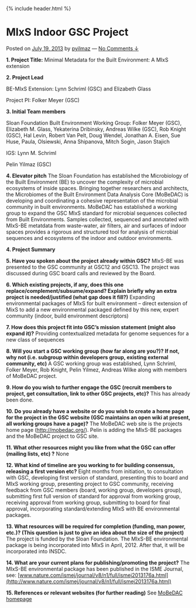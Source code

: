 {% include header.html %}

MIxS Indoor GSC Project
=======================

Posted on [July 19, 2013](https://gensc.org/projects/mixs-indoor-gsc-project/ "1:37 pm") by [pyilmaz](https://gensc.org/author/pyilmaz/ "View all posts by pyilmaz") — [No Comments ↓](https://gensc.org/projects/mixs-indoor-gsc-project/#respond)

**1\. Project Title:** Minimal Metadata for the Built Environment: A MIxS extension

**2\. Project Lead**

BE-MIxS Extension: Lynn Schriml (GSC) and Elizabeth Glass

Project PI: Folker Meyer (GSC)

**3\. Initial Team members**

Sloan Foundation Built Environment Working Group: Folker Meyer (GSC), Elizabeth M. Glass, Yekaterina Dribinsky, Andreas Wilke (GSC), Rob Knight (GSC), Hal Levin, Robert Van Pelt, Doug Wendel, Jonathan A. Eisen, Sue Huse, Paula, Olsiewski, Anna Shipanova, Mitch Sogin, Jason Stajich

IGS: Lynn M. Schriml

Pelin Yilmaz (GSC)

**4\. Elevator pitch** The Sloan Foundation has established the Microbiology of the Built Environment (BE) to uncover the complexity of microbial ecosystems of inside spaces. Bringing together researchers and architects, the Microbiomes of the Built Environment Data Analysis Core (MoBeDAC) is developing and coordinating a cohesive representation of the microbial community in built environments. MoBeDAC has established a working group to expand the GSC MIxS standard for microbial sequences collected from Built Environments. Samples collected, sequenced and annotated with MIxS-BE metatdata from waste-water, air filters, air and surfaces of indoor spaces provides a rigorous and structured tool for analysis of microbial sequences and ecosystems of the indoor and outdoor environments.

**4\. Project Summary**

**5\. Have you spoken about the project already within GSC?** MIxS-BE was presented to the GSC community at GSC12 and GSC13. The project was discussed during GSC board calls and reviewed by the Board.

**6\. Which existing projects, if any, does this one replace/complement/subsume/expand? Explain briefly why an extra project is needed/justified (what gap does it fill?)** Expanding environmental packages of MIxS for built environment – direct extension of MixS to add a new environmental packaged defined by this new, expert community (indoor, build environment descriptors)

**7\. How does this project fit into GSC’s mission statement (might also expand it)?** Providing contextualized metadata for genome sequences for a new class of sequences

**8\. Will you start a GSC working group (how far along are you?)? If not, why not (i.e. subgroup within developers group, existing external community, etc)** A GSC working group was established, Lynn Schriml, Folker Meyer, Rob Knight, Pelin Yilmez, Andreas Wilke along with members of MoBeDAC project.

**9\. How do you wish to further engage the GSC (recruit members to project, get consultation, link to other GSC projects, etc)?** This has already been done.

**10\. Do you already have a website or do you wish to create a home page for the project in the GSC website (GSC maintains an open wiki at present, all working groups have a page)?** The MoBeDAC web site is the projects home page (http://mobedac.org/). Pelin is adding the MIxS-BE packages and the MoBeDAC project to GSC site.

**11\. What other resources might you like from what the GSC can offer (mailing lists, etc) ?** None

**12\. What kind of timeline are you working to for building consensus, releasing a first version etc?** Eight months from initiation, to consultation with GSC, developing first version of standard, presenting this to board and MIxS working group, presenting project to GSC community, receiving feedback from GSC members (board, working group, developers group), submitting first full version of standard for approval from working group, receiving approval from working group, submitting to board for final approval, incorporating standard/extending MIxS with BE environmental packages.

**13\. What resources will be required for completion (funding, man power, etc.)? (This question is just to give an idea about the size of the project)** The project is funded by the Sloan Foundation. The MIxS-BE environmental package is being incorporated into MIxS in April, 2012. After that, it will be incorporated into INSDC.

**14\. What are your current plans for publishing/promoting the project?** The MIxS-BE environmental package has been published in the ISME Journal, see: [www.nature.com/ismej/journal/v8/n1/full/ismej2013176a.html](http://www.nature.com/ismej/journal/v8/n1/full/ismej2013176a.html)

**15\. References or relevant websites (for further reading)** See [MoBeDAC homepage](http://microbe.net/alfred-p-sloan-foundation/grantees_archive/microbiome-of-the-built-environment-data-analysis-core-mobedac/)

